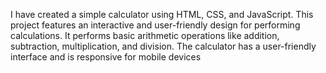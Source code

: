 I have created a simple calculator using HTML, CSS, and JavaScript. This project features an interactive and user-friendly design for performing calculations. It performs basic arithmetic operations like addition, subtraction, multiplication, and division. The calculator has a user-friendly interface and is responsive for mobile devices
